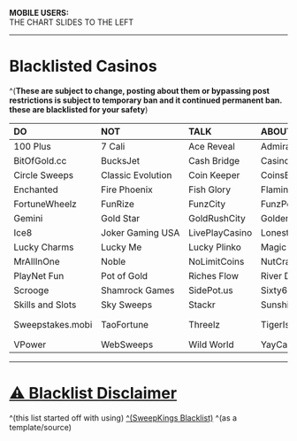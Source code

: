 **MOBILE USERS:**  
THE CHART SLIDES TO THE LEFT

---

# Blacklisted Casinos  
^(**These are subject to change, posting about them or bypassing post restrictions is subject to temporary ban and it continued permanent ban. these are blacklisted for your safety**)  
  
|**DO**|**NOT**|**TALK**|**ABOUT**|**THESE**|**CASINOS**|  
|:-|:-|:-|:-|:-|:-|  
|100&nbsp;Plus|7&nbsp;Cali|Ace&nbsp;Reveal|Admiral|Betcoin&#46;social|BitBetWin|  
|BitOfGold&#46;cc|BucksJet|Cash&nbsp;Bridge|Casino&nbsp;Royale|Chicago&nbsp;Sweeps|Chip'N&nbsp;Win|  
|Circle&nbsp;Sweeps|Classic&nbsp;Evolution|Coin&nbsp;Keeper|CoinsBucks|CosmoSlots|Dollar&nbsp;Mills|  
|Enchanted|Fire&nbsp;Phoenix|Fish&nbsp;Glory|Flamingo7|Fortune&nbsp;Slots|Fortune&nbsp;Wave|  
|FortuneWheelz|FunRize|FunzCity|FunzPoints|Galaxy&nbsp;World|Gamesroom777|  
|Gemini|Gold&nbsp;Star|GoldRushCity|Golden&nbsp;Dragon|Golden&nbsp;Reel|Golden&nbsp;Treasure|  
|Ice8|Joker&nbsp;Gaming&nbsp;USA|LivePlayCasino|Lonestar&#46;pro|Lucky&nbsp;6|Lucky&nbsp;777|  
|Lucky&nbsp;Charms|Lucky&nbsp;Me|Lucky&nbsp;Plinko|Magic&nbsp;City|Mega&nbsp;Win|Moozi|  
|MrAllInOne|Noble|NoLimitCoins|NutCracker|one-slots&#46;top|Paradise|PayDay&nbsp;Sweeps|  
|PlayNet&nbsp;Fun|Pot&nbsp;of&nbsp;Gold|Riches&nbsp;Flow|River&nbsp;Dragon|Riversweeps|Roll&nbsp;Royale|  
|Scrooge|Shamrock&nbsp;Games|SidePot&#46;us|Sixty6|Skill&nbsp;Quest|SkillMachine&#46;net|SkillMine&#46;net|  
|Skills&nbsp;and&nbsp;Slots|Sky&nbsp;Sweeps|Stackr|SunshineSweeps|SweepSlots|SweepShark|  
|Sweepstakes&#46;mobi|TaoFortune|Threelz|TigerIsHome|ToraTora|Ultrapower-Games|Vegas&nbsp;X|  
|VPower|WebSweeps|Wild&nbsp;World|YayCasino&#46;us&#47;com|  

---

# [⚠️ Blacklist Disclaimer](https://www.reddit.com/r/CasinoFreebies/wiki/blacklisted_casinos/disclaimer)  

^(this list started off with using) [^(SweepKings Blacklist)](https://sweepskings.com/untrustworthy) ^(as a template/source)